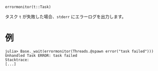 ```
errormonitor(t::Task)
```

タスク `t` が失敗した場合、`stderr` にエラーログを出力します。

# 例

```julia-repl
julia> Base._wait(errormonitor(Threads.@spawn error("task failed")))
Unhandled Task ERROR: task failed
Stacktrace:
[...]
```
